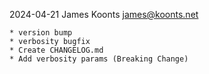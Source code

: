 2024-04-21  James Koonts  <james@koonts.net>

    * version bump
    * verbosity bugfix
	* Create CHANGELOG.md
    * Add verbosity params (Breaking Change)
